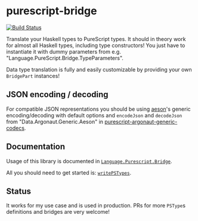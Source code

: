 # purescript-bridge


[![Build Status](https://travis-ci.org/eskimor/purescript-bridge.svg?branch=master)](https://travis-ci.org/eskimor/purescript-bridge)



Translate your Haskell types to PureScript types. It should in theory work for almost all Haskell types, including type constructors!
You just have to instantiate it with dummy parameters from e.g. "Language.PureScript.Bridge.TypeParameters".

Data type translation is fully and easily customizable by providing your own `BridgePart` instances!

## JSON encoding / decoding

For compatible JSON representations you should be using [aeson](http://hackage.haskell.org/package/aeson)'s generic encoding/decoding with default options
and `encodeJson` and `decodeJson` from "Data.Argonaut.Generic.Aeson" in [purescript-argonaut-generic-codecs](https://github.com/eskimor/purescript-argonaut-generic-codecs).


## Documentation

Usage of this library is documented in [`Language.Purescript.Bridge`](https://www.stackage.org/haddock/nightly/purescript-bridge/Language-PureScript-Bridge.html).

All you should need to get started is: [`writePSTypes`](https://www.stackage.org/haddock/nightly/purescript-bridge/Language-PureScript-Bridge.html#writePSTypes).

## Status

It works for my use case and is used in production. PRs for more `PSType`s definitions and bridges are very welcome! 

